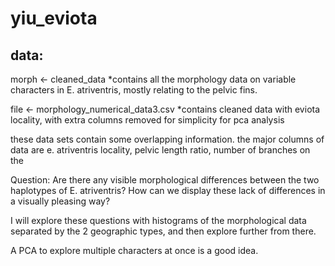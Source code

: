 # yiu_eviota

## data: 
morph <- cleaned_data
*contains all the morphology data on variable characters in E. atriventris, mostly relating to the pelvic fins. 

file <- morphology_numerical_data3.csv
*contains cleaned data with eviota locality, with extra columns removed for simplicity for pca analysis

these data sets contain some overlapping information. the major columns of data are e. atriventris locality, pelvic length ratio, number of branches on the 

Question: 
Are there any visible morphological differences between the two haplotypes of E. atriventris? How can we display these lack of differences in a visually pleasing way?

I will explore these questions with histograms of the morphological data separated by the 2 geographic types, and then explore further from there.

A PCA to explore multiple characters at once is a good idea. 
